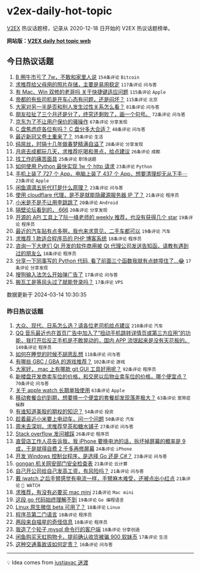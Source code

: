 # v2ex-daily-hot-topic

[V2EX](https://www.v2ex.com/) 热议话题榜，记录从 2020-12-18 日开始的 V2EX 热议话题榜单。

**网站版：[V2EX daily hot topic web](https://boojack.github.io/v2ex-daily-hot-topic-web/)**

## 今日热议话题

<!-- TODAY BEGIN -->

1. [B 圈牛市亏了 7w，不敢和家里人说](https://www.v2ex.com/t/1023489) `154条评论` `Bitcoin`
1. [求推荐给父母用的照片存储，主要是易用稳定](https://www.v2ex.com/t/1023462) `117条评论` `问与答`
1. [有 Mac、Win 双修的老哥吗 关于快捷键适应问题](https://www.v2ex.com/t/1023495) `115条评论` `Apple`
1. [帝都的有些司机是开车心态有问题，还是闷坏？](https://www.v2ex.com/t/1023485) `115条评论` `北京`
1. [大家对另一半是否和别人发生过性关系怎么看？](https://www.v2ex.com/t/1023675) `81条评论` `问与答`
1. [朋友拉扯了三个月还是分了，终究还剩败了，画一个句号。](https://www.v2ex.com/t/1023466) `72条评论` `问与答`
1. [京东为了不让用户保价的骚操作](https://www.v2ex.com/t/1023544) `67条评论` `分享发现`
1. [C 盘焦虑症各位有吗？ C 盘分多大合适？](https://www.v2ex.com/t/1023651) `48条评论` `问与答`
1. [最近新冠又卷土重来了？](https://www.v2ex.com/t/1023670) `35条评论` `生活`
1. [纯屌丝，时隔十几年做春梦精满自溢了](https://www.v2ex.com/t/1023626) `28条评论` `分享发现`
1. [月底去成都玩几天，求推荐吃喝和景点，给点建议](https://www.v2ex.com/t/1023601) `26条评论` `成都`
1. [找工作的痛苦面具](https://www.v2ex.com/t/1023523) `25条评论` `职场话题`
1. [如何使用 Python 最快实现 1w 个 http 请求](https://www.v2ex.com/t/1023545) `23条评论` `Python`
1. [手机上装了 727 个 App，电脑上装了 437 个 App，想要清理却无从下手⋯](https://www.v2ex.com/t/1023467) `23条评论` `Apple`
1. [闲鱼滴滴五折代打是什么原理？](https://www.v2ex.com/t/1023456) `23条评论` `问与答`
1. [使用 cloudflare 代理，是不是就能隐藏源服务器 IP 了？](https://www.v2ex.com/t/1023649) `21条评论` `程序员`
1. [小米是不是不让用李跳跳了](https://www.v2ex.com/t/1023514) `20条评论` `Android`
1. [隔壁论坛看到的， 666](https://www.v2ex.com/t/1023461) `20条评论` `分享发现`
1. [开源的 API 工具上了阮一峰老师的 weekly 推荐，也没有获得几个 star](https://www.v2ex.com/t/1023482) `19条评论` `程序员`
1. [最近的汽车贴有点多啊，我也来求意见，二手车都可以](https://www.v2ex.com/t/1023460) `19条评论` `汽车`
1. [求推荐 1 款适合程序员的 PHP 博客系统](https://www.v2ex.com/t/1023682) `18条评论` `程序员`
1. [咨询一下大佬们 Qt 开发的软件商用被 Qt 代理公司发送告知函，请教有遇到过的朋友么](https://www.v2ex.com/t/1023458) `18条评论` `程序员`
1. [分享一下同事写的 Python 代码, 看了前面三个函数我就有点蚌埠住了...😂](https://www.v2ex.com/t/1023695) `17条评论` `分享发现`
1. [搜狗输入法怎么开始弹广告了](https://www.v2ex.com/t/1023564) `17条评论` `问与答`
1. [搬瓦工是等风头过了就能登录吗？](https://www.v2ex.com/t/1023477) `17条评论` `VPS`

数据更新于 2024-03-14 10:30:35

<!-- TODAY END -->

### 昨日热议话题

<!-- YESTERDAY BEGIN -->

1. [大众、现代、日系怎么选？请各位老司机给点建议](https://www.v2ex.com/t/1023129) `210条评论` `汽车`
1. [QQ 音乐最近也在首页广告中加入了“扭动手机跳转详情页或第三方应用”的功能，我打开后反正手机是不敢晃动的，国内 APP 流氓起来是没有天花板的。](https://www.v2ex.com/t/1023089) `149条评论` `程序员`
1. [如何在睡觉的时候不胡思乱想](https://www.v2ex.com/t/1023202) `118条评论` `问与答`
1. [有哪些 GBC / GBA 的游戏推荐？](https://www.v2ex.com/t/1023142) `102条评论` `游戏`
1. [大家好， mac 上有哪款 git GUI 工具好用呢？](https://www.v2ex.com/t/1023248) `92条评论` `程序员`
1. [新楼盘开发商卖车位的价格，和交房以后物业卖车位的价格，哪个便宜点？](https://www.v2ex.com/t/1023077) `70条评论` `问与答`
1. [关于 apple watch 长期单独使用](https://www.v2ex.com/t/1023079) `63条评论` `Apple`
1. [移动套餐合约到期，想要换一个便宜的套餐却发现落差极大？](https://www.v2ex.com/t/1023116) `63条评论` `宽带症候群`
1. [有谁知道美股的期权的知识？](https://www.v2ex.com/t/1023072) `54条评论` `投资`
1. [趁着最近小米要上电动车，问一个问题](https://www.v2ex.com/t/1023245) `50条评论` `汽车`
1. [周末去深圳，求推荐早茶和糖水铺子](https://www.v2ex.com/t/1023277) `27条评论` `问与答`
1. [Stack overflow 发问被踩](https://www.v2ex.com/t/1023386) `26条评论` `程序员`
1. [直营店工作人员告诉我，我 iPhone 要换电池的话，拆坏掉屏幕的概率是 9 成，于是就得自费 2 千多再修屏幕](https://www.v2ex.com/t/1023392) `24条评论` `iPhone`
1. [开发 Windows 控制台程序，是选择 Go 还是 C#？](https://www.v2ex.com/t/1023133) `23条评论` `问与答`
1. [gongan 机关网安部门安全检查表](https://www.v2ex.com/t/1023254) `21条评论` `云计算`
1. [自己开公司给自己发高工资，有风险吗？](https://www.v2ex.com/t/1023232) `21条评论` `问与答`
1. [戴 iwatch 之后手臂感觉有电流一样，手臂麻木难受，还被点出小红点](https://www.v2ex.com/t/1023223) `21条评论` ` WATCH`
1. [求推荐，有没有必要买 mac mini](https://www.v2ex.com/t/1023084) `21条评论` `Mac mini`
1. [这段 go 代码始终理解不到](https://www.v2ex.com/t/1023324) `19条评论` `Go 编程语言`
1. [Linux 原生微信 beta 可用了？](https://www.v2ex.com/t/1023406) `18条评论` `Linux`
1. [程序员第二门语言](https://www.v2ex.com/t/1023390) `18条评论` `程序员`
1. [两段来自喵星的奇怪信息](https://www.v2ex.com/t/1023287) `18条评论` `程序员`
1. [我造了个轮子,mysql 命令行的客户端](https://www.v2ex.com/t/1023069) `18条评论` `分享创造`
1. [闲鱼购买天虹购物卡，提前确认收货被骗 900 软妹币](https://www.v2ex.com/t/1023345) `17条评论` `生活`
1. [这种交通事故该如何定责？](https://www.v2ex.com/t/1023255) `16条评论` `问与答`

<!-- YESTERDAY END -->

---

💡 Idea comes from [justjavac 迷渡](https://github.com/justjavac/)
